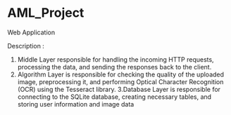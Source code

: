 # AML_Project
Web Application

Description :
1. Middle Layer responsible for handling the incoming HTTP requests, processing the data, and sending the responses back to the client. 
2. Algorithm Layer is responsible for checking the quality of the uploaded image, preprocessing it, and performing Optical Character Recognition (OCR) using the Tesseract library.
3.Database Layer is responsible for connecting to the SQLite database, creating necessary tables, and storing user information and image data

